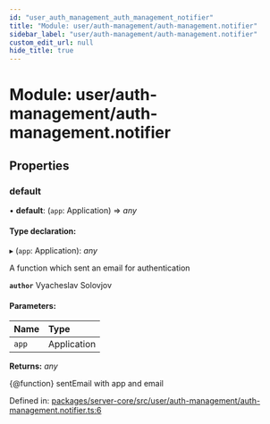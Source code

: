 ```yaml
---
id: "user_auth_management_auth_management_notifier"
title: "Module: user/auth-management/auth-management.notifier"
sidebar_label: "user/auth-management/auth-management.notifier"
custom_edit_url: null
hide_title: true
---
```


# Module: user/auth-management/auth-management.notifier

## Properties

### default

• **default**: (`app`: Application) => *any*

#### Type declaration:

▸ (`app`: Application): *any*

A function which sent an email for authentication

**`author`** Vyacheslav Solovjov

#### Parameters:

Name | Type |
:------ | :------ |
`app` | Application |

**Returns:** *any*

{@function} sentEmail with app and email

Defined in: [packages/server-core/src/user/auth-management/auth-management.notifier.ts:6](https://github.com/xr3ngine/xr3ngine/blob/673ad6a5f/packages/server-core/src/user/auth-management/auth-management.notifier.ts#L6)
